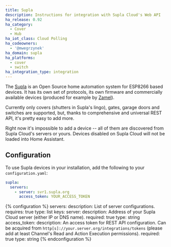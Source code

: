 ```yaml
---
title: Supla
description: Instructions for integration with Supla Cloud's Web API
ha_release: 0.92
ha_category:
  - Cover
  - Hub
ha_iot_class: Cloud Polling
ha_codeowners:
  - '@mwegrzynek'
ha_domain: supla
ha_platforms:
  - cover
  - switch
ha_integration_type: integration
---
```


The [Supla](https://supla.org/) is an Open Source home automation system for ESP8266 based devices. It has its own set of protocols, its own firmware and commercially available devices (produced for example by [Zamel](https://zamel.pl/pl-PL/produkty/supla-sterowanie-wi-fi)).

Currently only covers (shutters in Supla's lingo), gates, garage doors and switches are supported, but, thanks to comprehensive and universal REST API, it's pretty easy to add more.

Right now it's impossible to add a device -- all of them are discovered from Supla Cloud's servers or yours.
Devices disabled on Supla Cloud will not be loaded into Home Assistant.

## Configuration

To use Supla devices in your installation, add the following to your `configuration.yaml`:

```yaml
supla:
  servers:
    - server: svr1.supla.org
      access_token: YOUR_ACCESS_TOKEN
```

{% configuration %}
servers:
  description: List of server configurations.
  requires: true
  type: list
  keys:
    server:
      description: Address of your Supla Cloud server (either IP or DNS name).
      required: true
      type: string
    access_token:
      description: An access token for REST API configuration. Can be acquired from `http[s]://your.server.org/integrations/tokens` (please add at least Channel's Read and Action Execution permissions).
      required: true
      type: string
{% endconfiguration %}
